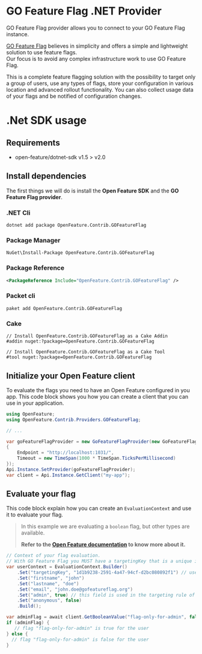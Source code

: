 # GO Feature Flag .NET Provider

GO Feature Flag provider allows you to connect to your GO Feature Flag instance.  

[GO Feature Flag](https://gofeatureflag.org) believes in simplicity and offers a simple and lightweight solution to use feature flags.  
Our focus is to avoid any complex infrastructure work to use GO Feature Flag.

This is a complete feature flagging solution with the possibility to target only a group of users, use any types of flags, store your configuration in various location and advanced rollout functionality. You can also collect usage data of your flags and be notified of configuration changes.

# .Net SDK usage

## Requirements

- open-feature/dotnet-sdk v1.5 > v2.0

## Install dependencies

The first things we will do is install the **Open Feature SDK** and the **GO Feature Flag provider**.

### .NET Cli
```shell
dotnet add package OpenFeature.Contrib.GOFeatureFlag
```
### Package Manager

```shell
NuGet\Install-Package OpenFeature.Contrib.GOFeatureFlag
```
### Package Reference

```xml
<PackageReference Include="OpenFeature.Contrib.GOFeatureFlag" />
```
### Packet cli

```shell
paket add OpenFeature.Contrib.GOFeatureFlag
```

### Cake

```shell
// Install OpenFeature.Contrib.GOFeatureFlag as a Cake Addin
#addin nuget:?package=OpenFeature.Contrib.GOFeatureFlag

// Install OpenFeature.Contrib.GOFeatureFlag as a Cake Tool
#tool nuget:?package=OpenFeature.Contrib.GOFeatureFlag
```

## Initialize your Open Feature client

To evaluate the flags you need to have an Open Feature configured in you app.
This code block shows you how you can create a client that you can use in your application.

```csharp
using OpenFeature;
using OpenFeature.Contrib.Providers.GOFeatureFlag;

// ...

var goFeatureFlagProvider = new GoFeatureFlagProvider(new GoFeatureFlagProviderOptions
{
    Endpoint = "http://localhost:1031/",
    Timeout = new TimeSpan(1000 * TimeSpan.TicksPerMillisecond)
});
Api.Instance.SetProvider(goFeatureFlagProvider);
var client = Api.Instance.GetClient("my-app");
```

## Evaluate your flag

This code block explain how you can create an `EvaluationContext` and use it to evaluate your flag.


> In this example we are evaluating a `boolean` flag, but other types are available.
> 
> **Refer to the [Open Feature documentation](https://openfeature.dev/docs/reference/concepts/evaluation-api#basic-evaluation) to know more about it.**

```csharp
// Context of your flag evaluation.
// With GO Feature Flag you MUST have a targetingKey that is a unique identifier of the user.
var userContext = EvaluationContext.Builder()
    .Set("targetingKey", "1d1b9238-2591-4a47-94cf-d2bc080892f1") // user unique identifier (mandatory)
    .Set("firstname", "john")
    .Set("lastname", "doe")
    .Set("email", "john.doe@gofeatureflag.org")
    .Set("admin", true) // this field is used in the targeting rule of the flag "flag-only-for-admin"
    .Set("anonymous", false)
    .Build();

var adminFlag = await client.GetBooleanValue("flag-only-for-admin", false, userContext);
if (adminFlag) {
   // flag "flag-only-for-admin" is true for the user
} else {
  // flag "flag-only-for-admin" is false for the user
}
```
